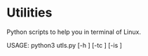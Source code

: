 # Utilities
Python scripts to help you in terminal of Linux.

USAGE: python3 utls.py [-h <help>] [-tc <terminal colors>] [-is <If Statements>]
